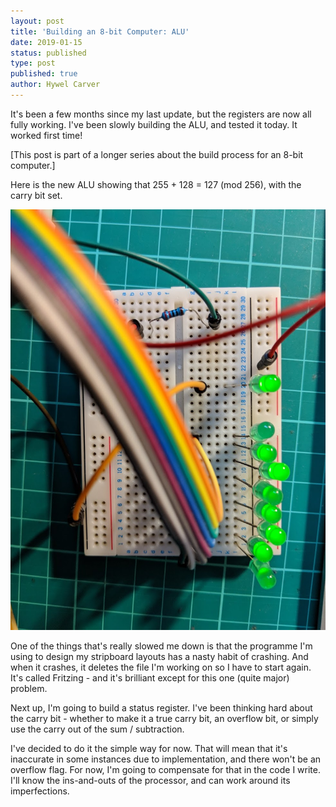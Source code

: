 ```yaml
---
layout: post
title: 'Building an 8-bit Computer: ALU'
date: 2019-01-15
status: published
type: post
published: true
author: Hywel Carver
---
```


It's been a few months since my last update, but the registers are now all fully working. I've been slowly building the ALU, and tested it today. It worked first time!

[This post is part of a longer series about the build process for an 8-bit computer.]

Here is the new ALU showing that 255 + 128 = 127 (mod 256), with the carry bit set.

![Register layout](/assets/alu_working.jpg)

One of the things that's really slowed me down is that the programme I'm using to design my stripboard layouts has a nasty habit of crashing. And when it crashes,
it deletes the file I'm working on so I have to start again. It's called Fritzing - and it's brilliant except for this one (quite major) problem.

Next up, I'm going to build a status register. I've been thinking hard about the carry bit - whether to make it
a true carry bit, an overflow bit, or simply use the carry out of the sum / subtraction.

I've decided to do it the simple way for now. That will mean that it's inaccurate in some instances due to implementation, and there won't be an overflow flag.
For now, I'm going to compensate for that in the code I write. I'll know the ins-and-outs of the processor, and can work
around its imperfections.

